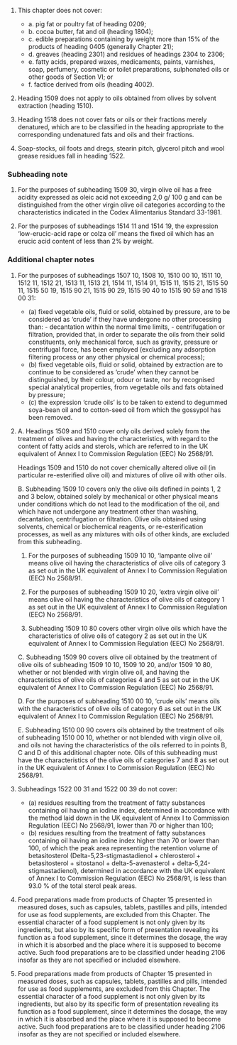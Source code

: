 1. This chapter does not cover:

    - a. pig fat or poultry fat of heading 0209;
    - b. cocoa butter, fat and oil (heading 1804);
    - c. edible preparations containing by weight more than 15% of the products of heading 0405 (generally Chapter 21);
    - d. greaves (heading 2301) and residues of headings 2304 to 2306;
    - e. fatty acids, prepared waxes, medicaments, paints, varnishes, soap, perfumery, cosmetic or toilet preparations, sulphonated oils or other goods of Section VI; or
    - f. factice derived from oils (heading 4002).

2. Heading 1509 does not apply to oils obtained from olives by solvent extraction (heading 1510).

3. Heading 1518 does not cover fats or oils or their fractions merely denatured, which are to be classified in the heading appropriate to the corresponding undenatured fats and oils and their fractions.

4. Soap-stocks, oil foots and dregs, stearin pitch, glycerol pitch and wool grease residues fall in heading 1522.

### Subheading note

1. For the purposes of subheading 1509 30, virgin olive oil has a free acidity expressed as oleic acid not exceeding 2,0 g/ 100 g and can be distinguished from the other virgin olive oil categories according to the characteristics indicated in the Codex Alimentarius Standard 33-1981.

2. For the purposes of subheadings 1514 11 and 1514 19, the expression ‘low-erucic-acid rape or colza oil’ means the fixed oil which has an erucic acid content of less than 2% by weight.

### Additional chapter notes

1. For the purposes of subheadings 1507 10, 1508 10, 1510 00 10, 1511 10, 1512 11, 1512 21, 1513 11, 1513 21, 1514 11, 1514 91, 1515 11, 1515 21, 1515 50 11, 1515 50 19, 1515 90 21, 1515 90 29, 1515 90 40 to 1515 90 59 and 1518 00 31:

    - (a) fixed vegetable oils, fluid or solid, obtained by pressure, are to be considered as ‘crude’ if they have undergone no other processing than:
          - decantation within the normal time limits,
          - centrifugation or filtration, provided that, in order to separate the oils from their solid constituents, only mechanical force, such as gravity, pressure or centrifugal force, has been employed (excluding any adsorption filtering process or any other physical or chemical process);
    - (b) fixed vegetable oils, fluid or solid, obtained by extraction are to continue to be considered as ‘crude’ when they cannot be distinguished, by their colour, odour or taste, nor by recognised special analytical properties, from vegetable oils and fats obtained by pressure;
    - (c) the expression ‘crude oils’ is to be taken to extend to degummed soya-bean oil and to cotton-seed oil from which the gossypol has been removed.

2. A. Headings 1509 and 1510 cover only oils derived solely from the treatment of olives and having the characteristics, with regard to the content of fatty acids and sterols, which are referred to in the UK equivalent of Annex I to Commission Regulation (EEC) No 2568/91.

    Headings 1509 and 1510 do not cover chemically altered olive oil (in particular re-esterified olive oil) and mixtures of olive oil with other oils.
    
    B. Subheading 1509 10 covers only the olive oils defined in points 1, 2 and 3 below, obtained solely by mechanical or other physical means under conditions which do not lead to the modification of the oil, and which have not undergone any treatment other than washing, decantation, centrifugation or filtration. Olive oils obtained using solvents, chemical or biochemical reagents, or re-esterification processes, as well as any mixtures with oils of other kinds, are excluded from this subheading.

    1. For the purposes of subheading 1509 10 10, ‘lampante olive oil’ means olive oil having the characteristics of olive oils of category 3 as set out in the UK equivalent of Annex I to Commission Regulation (EEC) No 2568/91.
    
    2. For the purposes of subheading 1509 10 20, ‘extra virgin olive oil’ means olive oil having the characteristics of olive oils of category 1 as set out in the UK equivalent of Annex I to Commission Regulation (EEC) No 2568/91.
    
    3. Subheading 1509 10 80 covers other virgin olive oils which have the characteristics of olive oils of category 2 as set out in the UK equivalent of Annex I to Commission Regulation (EEC) No 2568/91.

    C. Subheading 1509 90 covers olive oil obtained by the treatment of olive oils of subheading 1509 10 10, 1509 10 20, and/or 1509 10 80, whether or not blended with virgin olive oil, and having the characteristics of olive oils of categories 4 and 5 as set out in the UK equivalent of Annex I to Commission Regulation (EEC) No 2568/91.
    
    D. For the purposes of subheading 1510 00 10, ‘crude oils’ means oils with the characteristics of olive oils of category 6 as set out in the UK equivalent of Annex I to Commission Regulation (EEC) No 2568/91.
    
    E. Subheading 1510 00 90 covers oils obtained by the treatment of oils of subheading 1510 00 10, whether or not blended with virgin olive oil, and oils not having the characteristics of the oils referred to in points B, C and D of this additional chapter note. Oils of this subheading must have the characteristics of the olive oils of categories 7 and 8 as set out in the UK equivalent of Annex I to Commission Regulation (EEC) No 2568/91.

3. Subheadings 1522 00 31 and 1522 00 39 do not cover:

    - (a) residues resulting from the treatment of fatty substances containing oil having an iodine index, determined in accordance with the method laid down in the UK equivalent of Annex I to Commission Regulation (EEC) No 2568/91, lower than 70 or higher than 100;
    - (b) residues resulting from the treatment of fatty substances containing oil having an iodine index higher than 70 or lower than 100, of which the peak area representing the retention volume of betasitosterol (Delta-5,23-stigmastadienol + chlerosterol + betasitosterol + sitostanol + delta-5-avenasterol + delta-5,24-stigmastadienol), determined in accordance with the UK equivalent of Annex I to Commission Regulation (EEC) No 2568/91, is less than 93.0 % of the total sterol peak areas.

4. Food preparations made from products of Chapter 15 presented in measured doses, such as capsules, tablets, pastilles and pills, intended for use as food supplements, are excluded from this Chapter. The essential character of a food supplement is not only given by its ingredients, but also by its specific form of presentation revealing its function as a food supplement, since it determines the dosage, the way in which it is absorbed and the place where it is supposed to become active. Such food preparations are to be classified under heading 2106 insofar as they are not specified or included elsewhere.

5. Food preparations made from products of Chapter 15 presented in measured doses, such as capsules, tablets, pastilles and pills, intended for use as food supplements, are excluded from this Chapter. The essential character of a food supplement is not only given by its ingredients, but also by its specific form of presentation revealing its function as a food supplement, since it determines the dosage, the way in which it is absorbed and the place where it is supposed to become active. Such food preparations are to be classified under heading 2106 insofar as they are not specified or included elsewhere.